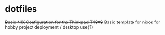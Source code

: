 # dotfiles
~~Basic NIX Configuration for the Thinkpad T480S~~
Basic template for nixos for hobby project deployment / desktop use(?)
